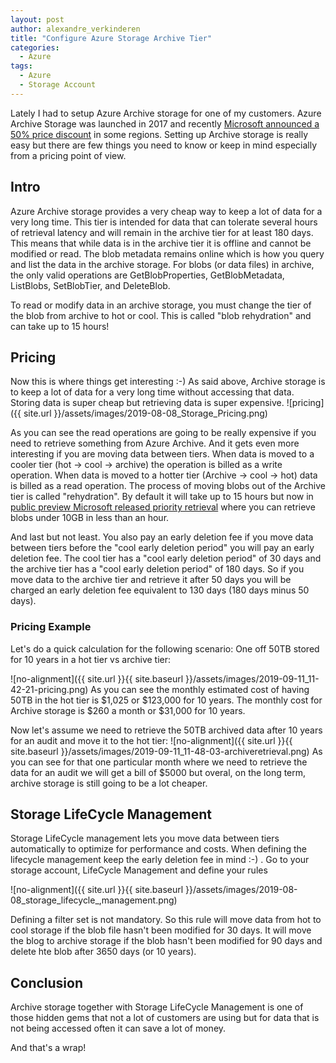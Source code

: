 ```yaml
---
layout: post
author: alexandre_verkinderen
title: "Configure Azure Storage Archive Tier"
categories:
  - Azure
tags:
  - Azure
  - Storage Account
---
```


Lately I had to setup Azure Archive storage for one of my customers. Azure Archive Storage was launched in 2017 and recently [Microsoft announced a 50% price discount](https://azure.microsoft.com/en-au/blog/we-re-making-azure-archive-storage-better-with-new-lower-pricing/) in some regions. Setting up Archive storage is really easy but there are few things you need to know or keep in mind especially from a pricing point of view.

## Intro

Azure Archive storage provides a very cheap way to keep a lot of data for a very long time. This tier is intended for data that can tolerate several hours of retrieval latency and will remain in the archive tier for at least 180 days. This means that while data is in the archive tier it is offline and cannot be modified or read. The blob metadata remains online which is how you query and list the data in the archive storage. For blobs (or data files) in archive, the only valid operations are GetBlobProperties, GetBlobMetadata, ListBlobs, SetBlobTier, and DeleteBlob.

To read or modify data in an archive storage, you must change the tier of the blob from archive to hot or cool. This is called "blob rehydration" and can take up to 15 hours!

## Pricing

Now this is where things get interesting :-)
As said above, Archive storage is to keep a lot of data for a very long time without accessing that data. Storing data is super cheap but retrieving data is super expensive.
![pricing]({{ site.url }}/assets/images/2019-08-08_Storage_Pricing.png)

As you can see the read operations are going to be really expensive if you need to retrieve something from Azure Archive.
And it gets even more interesting if you are moving data between tiers. When data is moved to a cooler tier (hot -> cool -> archive) the operation is billed as a write operation. When data is moved to a hotter tier (Archive -> cool -> hot) data is billed as a read operation. The process of moving blobs out of the Archive tier is called "rehydration". By default it will take up to 15 hours but now in [public preview Microsoft released priority retrieval](https://azure.microsoft.com/en-us/blog/azure-archive-storage-expanded-capabilities-faster-simpler-better/ ) where you can retrieve blobs under 10GB in less than an hour.

And last but not least. You also pay an early deletion fee if you move data between tiers before the "cool early deletion period" you will pay an early deletion fee. The cool tier has a "cool early deletion period" of 30 days and the archive tier has a "cool early deletion period" of 180 days. So if you move data to the archive tier and retrieve it after 50 days you will be charged an early deletion fee equivalent to 130 days (180 days minus 50 days).

### Pricing Example

Let's do a quick calculation for the following scenario:
One off 50TB stored for 10 years in a hot tier vs archive tier:

![no-alignment]({{ site.url }}{{ site.baseurl }}/assets/images/2019-09-11_11-42-21-pricing.png)
As you can see the monthly estimated cost of having 50TB in the hot tier is $1,025 or $123,000 for 10 years. The monthly cost for Archive storage is $260 a month or $31,000 for 10 years.

Now let's assume we need to retrieve the 50TB archived data after 10 years for an audit and move it to the hot tier:
![no-alignment]({{ site.url }}{{ site.baseurl }}/assets/images/2019-09-11_11-48-03-archiveretrieval.png)
As you can see for that one particular month where we need to retrieve the data for an audit we will get a bill of $5000 but overal, on the long term, archive storage is still going to be a lot cheaper.

## Storage LifeCycle Management

Storage LifeCycle management lets you move data between tiers automatically to optimize for performance and costs. When defining the lifecycle management keep the early deletion fee in mind :-) . Go to your storage account, LifeCycle Management and define your rules

![no-alignment]({{ site.url }}{{ site.baseurl }}/assets/images/2019-08-08_storage_lifecycle_,management.png)

Defining a filter set is not mandatory. So this rule will move data from hot to cool storage if the blob file hasn't been modified for 30 days. It will move the blog to archive storage if the blob hasn't been modified for 90 days and delete hte blob after 3650 days (or 10 years).

## Conclusion

Archive storage together with Storage LifeCycle Management is one of those hidden gems that not a lot of customers are using but for data that is not being accessed often it can save a lot of money.

And that's a wrap!
